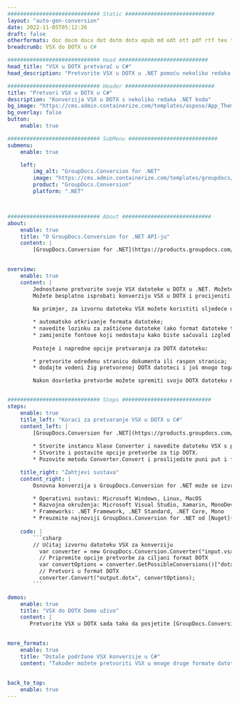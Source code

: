 ```yaml
---
############################# Static ############################
layout: "auto-gen-conversion"
date: 2022-11-05T05:12:26
draft: false
otherformats: doc docm docx dot dotm dotx epub md odt ott pdf rtf tex txt vdx vsdm vsdx vssm vssx vstm vstx vsx vtx xps
breadcrumb: VSX do DOTX u C#

############################# Head ############################
head_title: "VSX u DOTX pretvarač u C#"
head_description: "Pretvorite VSX u DOTX u .NET pomoću nekoliko redaka koda. Koristite GroupDocs Document Conversion API za pretvaranje preko 160 formata datoteka."

############################# Header ############################
title: "Pretvori VSX u DOTX u C#"
description: "Konverzija VSX u DOTX s nekoliko redaka .NET koda"
bg_image: "https://cms.admin.containerize.com/templates/aspose/App_Themes/V3/images/bg/header1.png"
bg_overlay: false
button:
    enable: true

############################# SubMenu ############################
submenu:
    enable: true

    left:
        img_alt: "GroupDocs.Conversion for .NET"
        image: "https://cms.admin.containerize.com/templates/groupdocs/images/product-logos/90x90-noborder/groupdocs-conversion-net.png"
        product: "GroupDocs.Conversion"
        platform: ".NET"



############################# About ############################
about:
    enable: true
    title: "O GroupDocs.Conversion for .NET API-ju"
    content: |
        [GroupDocs.Conversion for .NET](https://products.groupdocs.com/conversion/net/) može se koristiti za pretvaranje Microsoft Worda, Excela, PowerPointa, PDF-a, Visio i drugih formata. GroupDocs.Conversion je samostalni API koji je prikladan za pozadinske i interne sustave gdje su potrebne visoke performanse. Ne ovisi o softveru poput Microsofta ili Open Officea.
    

overview:
    enable: true
    content: |
        Jednostavno pretvorite svoje VSX datoteke u DOTX u .NET. Možete koristiti samo nekoliko C# linija koda na bilo kojoj platformi po vašem izboru kao što su - Windows, Linux, macOS.
        Možete besplatno isprobati konverziju VSX u DOTX i procijeniti kvalitetu rezultata konverzije. Uz jednostavne scenarije konverzije datoteka, možete isprobati naprednije opcije za učitavanje izvorne VSX datoteke i za spremanje izlaznog DOTX rezultata. 
        
        Na primjer, za izvornu datoteku VSX možete koristiti sljedeće opcije učitavanja:

        * automatsko otkrivanje formata datoteke;
        * navedite lozinku za zaštićene datoteke (ako format datoteke to podržava);
        * zamijenite fontove koji nedostaju kako biste sačuvali izgled dokumenta.
        
        Postoje i napredne opcije pretvaranja za DOTX datoteku:

        * pretvorite određenu stranicu dokumenta ili raspon stranica;
        * dodajte vodeni žig pretvorenoj DOTX datoteci i još mnogo toga.

        Nakon dovršetka pretvorbe možete spremiti svoju DOTX datoteku na lokalnu stazu datoteke ili bilo koju pohranu treće strane kao što su FTP, Amazon S3, Google Drive, Dropbox itd. Imajte na umu - da pretvorite VSX u {{ TO}} nema potrebe za instaliranjem bilo kakvog dodatnog softvera - poput MS Officea, Open Officea, Adobe Acrobat Readera itd.


############################# Steps ############################
steps:
    enable: true
    title_left: "Koraci za pretvaranje VSX u DOTX u C#"
    content_left: |
        [GroupDocs.Conversion for .NET](https://products.groupdocs.com/conversion/net/) programerima olakšava pretvaranje VSX datoteke u DOTX s nekoliko redaka koda.
        
        * Stvorite instancu klase Converter i navedite datoteku VSX s punim putem
        * Stvorite i postavite opcije pretvorbe za tip DOTX.
        * Pozovite metodu Converter.Convert i proslijedite puni put i format (DOTX) kao parametar

    title_right: "Zahtjevi sustava"
    content_right: |
        Osnovna konverzija s GroupDocs.Conversion for .NET može se izvršiti u samo nekoliko jednostavnih koraka. Naši API-ji podržani su na svim glavnim platformama i operativnim sustavima. Prije izvršavanja koda u nastavku, provjerite imate li sljedeće preduvjete instalirane na vašem sustavu.

        * Operativni sustavi: Microsoft Windows, Linux, MacOS
        * Razvojna okruženja: Microsoft Visual Studio, Xamarin, MonoDevelop
        * Frameworks: .NET Framework, .NET Standard, .NET Core, Mono
        * Preuzmite najnoviji GroupDocs.Conversion for .NET od [Nuget](https://www.nuget.org/packages/groupdocs.conversion)
         
    code: |
        ```csharp    
        // Učitaj izvornu datoteku VSX za konverziju
          var converter = new GroupDocs.Conversion.Converter("input.vsx");
          // Pripremite opcije pretvorbe za ciljani format DOTX
          var convertOptions = converter.GetPossibleConversions()["dotx"].ConvertOptions;
          // Pretvori u format DOTX
          converter.Convert("output.dotx", convertOptions);
        ```

demos:
    enable: true
    title: "VSX do DOTX Demo uživo"
    content: |
       Pretvorite VSX u DOTX sada tako da posjetite [GroupDocs.Conversion App](https://products.groupdocs.app/conversion/family) web mjesto. Online demo ima sljedeće prednosti
          

more_formats:
    enable: true
    title: "Ostale podržane VSX konverzije u C#"
    content: "Također možete pretvoriti VSX u mnoge druge formate datoteka. Pogledajte popis u nastavku."
       
       
back_to_top:
    enable: true
---
```

